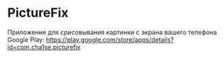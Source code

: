 # PictureFix
Приложение для срисовывания картинки с экрана вашего телефона
Google Play: https://play.google.com/store/apps/details?id=com.cha1se.picturefix
